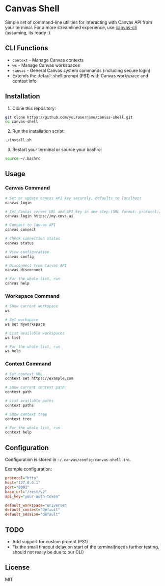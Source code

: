 # Canvas Shell

Simple set of command-line utilities for interacting with Canvas API from your terminal.
For a more streamlined experience, use [canvas-cli](https://github.com/canvas-ai/canvas-cli) (assuming, its ready :)

## CLI Functions

- `context` - Manage Canvas contexts
- `ws` - Manage Canvas workspaces
- `canvas` - General Canvas system commands (including secure login)
- Extends the default shell prompt (PS1) with Canvas workspace and context info

## Installation

1. Clone this repository:
```bash
git clone https://github.com/yourusername/canvas-shell.git
cd canvas-shell
```

2. Run the installation script:
```bash
./install.sh
```

3. Restart your terminal or source your bashrc:
```bash
source ~/.bashrc
```

## Usage

### Canvas Command

```bash
# Set or update Canvas API key securely, defaults to localhost
canvas login

# Set Canvas server URL and API key in one step (URL format: protocol://host[:port])
canvas login https://my.cnvs.ai

# Connect to Canvas API
canvas connect

# Check connection status
canvas status

# View configuration
canvas config

# Disconnect from Canvas API
canvas disconnect

# For the whole list, run
canvas help
```

### Workspace Command

```bash
# Show current workspace
ws

# Set workspace
ws set myworkspace

# List available workspaces
ws list

# For the whole list, run
ws help
```

### Context Command

```bash
# Set context URL
context set https://example.com

# Show current context path
context path

# List available paths
context paths

# Show context tree
context tree

# For the whole list, run
context help
```

## Configuration

Configuration is stored in `~/.canvas/config/canvas-shell.ini`.

Example configuration:
```ini
protocol="http"
host="127.0.0.1"
port="8001"
base_url="/rest/v2"
api_key="your-auth-token"

default_workspace="universe"
default_context="default"
default_session="default"
```

## TODO

- Add support for custom prompt (PS1)
- Fix the small timeout delay on start of the terminal(needs further testing, should not really be due to our CLI)

## License

MIT
